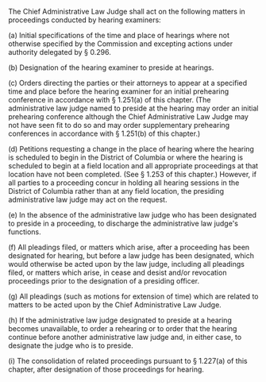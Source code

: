 The Chief Administrative Law Judge shall act on the following matters in proceedings conducted by hearing examiners:

(a) Initial specifications of the time and place of hearings where not otherwise specified by the Commission and excepting actions under authority delegated by § 0.296.

(b) Designation of the hearing examiner to preside at hearings.

(c) Orders directing the parties or their attorneys to appear at a specified time and place before the hearing examiner for an initial prehearing conference in accordance with § 1.251(a) of this chapter. (The administrative law judge named to preside at the hearing may order an initial prehearing conference although the Chief Administrative Law Judge may not have seen fit to do so and may order supplementary prehearing conferences in accordance with § 1.251(b) of this chapter.)

(d) Petitions requesting a change in the place of hearing where the hearing is scheduled to begin in the District of Columbia or where the hearing is scheduled to begin at a field location and all appropriate proceedings at that location have not been completed. (See § 1.253 of this chapter.) However, if all parties to a proceeding concur in holding all hearing sessions in the District of Columbia rather than at any field location, the presiding administrative law judge may act on the request.

(e) In the absence of the administrative law judge who has been designated to preside in a proceeding, to discharge the administrative law judge's functions.
                

(f) All pleadings filed, or matters which arise, after a proceeding has been designated for hearing, but before a law judge has been designated, which would otherwise be acted upon by the law judge, including all pleadings filed, or matters which arise, in cease and desist and/or revocation proceedings prior to the designation of a presiding officer.

(g) All pleadings (such as motions for extension of time) which are related to matters to be acted upon by the Chief Administrative Law Judge.

(h) If the administrative law judge designated to preside at a hearing becomes unavailable, to order a rehearing or to order that the hearing continue before another administrative law judge and, in either case, to designate the judge who is to preside.

(i) The consolidation of related proceedings pursuant to § 1.227(a) of this chapter, after designation of those proceedings for hearing.

